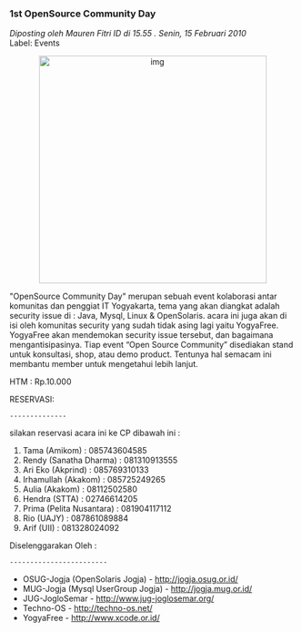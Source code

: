 ### **1st OpenSource Community Day**
_Diposting oleh Mauren Fitri ID di 15.55 . Senin, 15 Februari 2010_
<br>
Label: Events

<p align="center">
	<img src="./posts/2010-02-15-1st-opensource-community-day/1.jpg" height="400px" alt="img">
</p> 

"OpenSource Community Day" merupan sebuah event kolaborasi antar komunitas dan penggiat IT Yogyakarta, tema yang akan diangkat adalah security issue di : Java, Mysql, Linux & OpenSolaris. acara ini juga akan di isi oleh komunitas security yang sudah tidak asing lagi yaitu YogyaFree. YogyaFree akan mendemokan security issue tersebut, dan bagaimana mengantisipasinya.
Tiap event “Open Source Community” disediakan stand untuk konsultasi, shop, atau demo product. Tentunya hal semacam ini membantu member untuk mengetahui lebih lanjut.

HTM : Rp.10.000

RESERVASI:

`--------------`

silakan reservasi acara ini ke CP dibawah ini :

1. Tama (Amikom) : 085743604585
2. Rendy (Sanatha Dharma) : 081310913555
3. Ari Eko (Akprind) : 085769310133
4. Irhamullah (Akakom) : 085725249265
5. Aulia (Akakom) : 08112502580
6. Hendra (STTA) : 02746614205
7. Prima (Pelita Nusantara) : 081904117112
8. Rio (UAJY) : 087861089884
9. Arif (UII) : 081328024092


Diselenggarakan Oleh :

`------------------------`

- OSUG-Jogja (OpenSolaris Jogja) - <http://jogja.osug.or.id/>
- MUG-Jogja (Mysql UserGroup Jogja) - <http://jogja.mug.or.id/>
- JUG-JogloSemar - <http://www.jug-joglosemar.org/>
- Techno-OS - <http://techno-os.net/>
- YogyaFree - <http://www.xcode.or.id/>